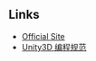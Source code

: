 ## Links

* [Official Site](http://www.ex-dev.com/) 
* [Unity3D 编程规范](https://github.com/exdev/exdev.github.io/wiki/Unity3D-编程规范)

